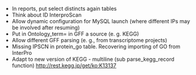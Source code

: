 * In reports, put select distincts again tables
* Think about ID InterproScan
* Allow dynamic configuration for MySQL launch (where different IPs may be involved after resuming)
* Put in Ontology_term= in GFF a source (e. g. KEGG)
* Allow different GFF parsing (e. g., from transcriptome projects)
* Missing IPSCN in protein_go table. Recovering importing of GO from InterPro 
* Adapt to new version of KEGG - multiline (sub parse_kegg_record function) http://rest.kegg.jp/get/ko:K13137

